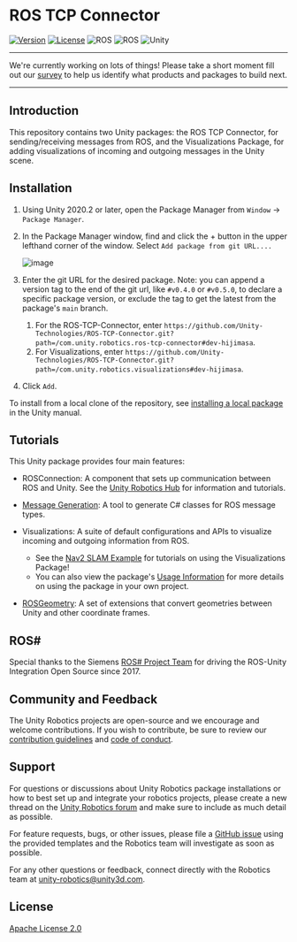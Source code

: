 # ROS TCP Connector

[![Version](https://img.shields.io/github/v/tag/Unity-Technologies/ROS-TCP-Connector)](https://github.com/Unity-Technologies/ROS-TCP-Connector/releases)
[![License](https://img.shields.io/badge/license-Apache--2.0-green.svg)](LICENSE.md)
![ROS](https://img.shields.io/badge/ros-melodic,noetic-brightgreen)
![ROS](https://img.shields.io/badge/ros2-foxy,galactic-brightgreen)
![Unity](https://img.shields.io/badge/unity-2020.2+-brightgreen)

---

We're currently working on lots of things! Please take a short moment fill out our [survey](https://unitysoftware.co1.qualtrics.com/jfe/form/SV_0ojVkDVW0nNrHkW) to help us identify what products and packages to build next.

---

## Introduction

This repository contains two Unity packages: the ROS TCP Connector, for sending/receiving messages from ROS, and the Visualizations Package, for adding visualizations of incoming and outgoing messages in the Unity scene.

## Installation
1. Using Unity 2020.2 or later, open the Package Manager from `Window` -> `Package Manager`.
2. In the Package Manager window, find and click the + button in the upper lefthand corner of the window. Select `Add package from git URL....`

    ![image](https://user-images.githubusercontent.com/29758400/110989310-8ea36180-8326-11eb-8318-f67ee200a23d.png)

3. Enter the git URL for the desired package. Note: you can append a version tag to the end of the git url, like `#v0.4.0` or `#v0.5.0`, to declare a specific package version, or exclude the tag to get the latest from the package's `main` branch.
    1. For the ROS-TCP-Connector, enter `https://github.com/Unity-Technologies/ROS-TCP-Connector.git?path=/com.unity.robotics.ros-tcp-connector#dev-hijimasa`.
    2. For Visualizations, enter `https://github.com/Unity-Technologies/ROS-TCP-Connector.git?path=/com.unity.robotics.visualizations#dev-hijimasa`.
4. Click `Add`.

To install from a local clone of the repository, see [installing a local package](https://docs.unity3d.com/Manual/upm-ui-local.html) in the Unity manual.

## Tutorials
<!-- Scripts used to send [ROS](https://www.ros.org/) messages to an [TCP endpoint](https://github.com/Unity-Technologies/ROS_TCP_Endpoint) running as a ROS node. -->

This Unity package provides four main features:

- ROSConnection: A component that sets up communication between ROS and Unity. See the [Unity Robotics Hub](https://github.com/Unity-Technologies/Unity-Robotics-Hub/blob/main/tutorials/ros_unity_integration/README.md) for information and tutorials.

- [Message Generation](MessageGeneration.md): A tool to generate C# classes for ROS message types.

- Visualizations: A suite of default configurations and APIs to visualize incoming and outgoing information from ROS.
    - See the [Nav2 SLAM Example](https://github.com/Unity-Technologies/Robotics-Nav2-SLAM-Example) for tutorials on using the Visualizations Package!
    - You can also view the package's [Usage Information](com.unity.robotics.visualizations/Documentation~/README.md) for more details on using the package in your own project.

- [ROSGeometry](ROSGeometry.md): A set of extensions that convert geometries between Unity and other coordinate frames.

## ROS#

Special thanks to the Siemens [ROS# Project Team]( https://github.com/siemens/ros-sharp/wiki/Info_Acknowledgements) for driving the ROS-Unity Integration Open Source since 2017.

## Community and Feedback

The Unity Robotics projects are open-source and we encourage and welcome contributions.
If you wish to contribute, be sure to review our [contribution guidelines](CONTRIBUTING.md)
and [code of conduct](CODE_OF_CONDUCT.md).

## Support
For questions or discussions about Unity Robotics package installations or how to best set up and integrate your robotics projects, please create a new thread on the [Unity Robotics forum](https://forum.unity.com/forums/robotics.623/) and make sure to include as much detail as possible.

For feature requests, bugs, or other issues, please file a [GitHub issue](https://github.com/Unity-Technologies/ROS-TCP-Connector/issues) using the provided templates and the Robotics team will investigate as soon as possible.

For any other questions or feedback, connect directly with the
Robotics team at [unity-robotics@unity3d.com](mailto:unity-robotics@unity3d.com).

## License
[Apache License 2.0](LICENSE)